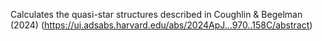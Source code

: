 Calculates the quasi-star structures described in Coughlin & Begelman (2024) (https://ui.adsabs.harvard.edu/abs/2024ApJ...970..158C/abstract)
